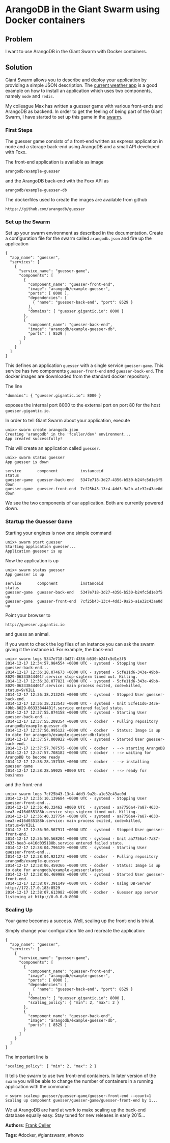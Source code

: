 # ArangoDB in the Giant Swarm using Docker containers

## Problem 

I want to use ArangoDB in the Giant Swarm with Docker containers.

## Solution

Giant Swarm allows you to describe and deploy your application by providing a simple JSON
description. The
[current weather app](http://docs.giantswarm.io/guides/your-first-application/nodejs/) is a good
example on how to install an application which uses two components, namely `node` and `redis`.

My colleague Max has written a guesser game with various front-ends and ArangoDB as
backend. In order to get the feeling of being part of the Giant Swarm, I have started to
set up this game in the [swarm](https://giantswarm.io).

### First Steps

The guesser game consists of a front-end written as express application in node and a
storage back-end using ArangoDB and a small API developed with Foxx.

The front-end application is available as image

    arangodb/example-guesser

and the ArangoDB back-end with the Foxx API as

    arangodb/example-guesser-db

The dockerfiles used to create the images are available from github

    https://github.com/arangodb/guesser

### Set up the Swarm

Set up your swarm environment as described in the documentation. Create a configuration
file for the swarm called `arangodb.json` and fire up the application

    {
      "app_name": "guesser",
      "services": [
        {
          "service_name": "guesser-game",
          "components": [
            {
              "component_name": "guesser-front-end",
              "image": "arangodb/example-guesser",
              "ports": [ 8000 ],
              "dependencies": [
                { "name": "guesser-back-end", "port": 8529 }
              ],
              "domains": { "guesser.gigantic.io": 8000 }
            },
            {
              "component_name": "guesser-back-end",
              "image": "arangodb/example-guesser-db",
              "ports": [ 8529 ]
            }
          ]
        }
      ]
    }

This defines an application `guesser` with a single service `guesser-game`. This
service has two components `guesser-front-end` and `guesser-back-end`. The
docker images are downloaded from the standard docker repository.

The line

    "domains": { "guesser.gigantic.io": 8000 }

exposes the internal port 8000 to the external port on port 80 for the host
`guesser.gigantic.io`.

In order to tell Giant Swarm about your application, execute

    unix> swarm create arangodb.json 
    Creating 'arangodb' in the 'fceller/dev' environment...
    App created successfully!    

This will create an application called `guesser`.

    unix> swarm status guesser
    App guesser is down

    service       component          instanceid                            status
    guesser-game  guesser-back-end   5347e718-3d27-4356-b530-b24fc5d1e3f5  down
    guesser-game  guesser-front-end  7cf25b43-13c4-4dd3-9a2b-a1e32c43ae0d  down

We see the two components of our application. Both are currently powered down.

### Startup the Guesser Game

Starting your engines is now one simple command

    unix> swarm start guesser
    Starting application guesser...
    Application guesser is up

Now the application is up
    
    unix> swarm status guesser
    App guesser is up

    service       component          instanceid                            status
    guesser-game  guesser-back-end   5347e718-3d27-4356-b530-b24fc5d1e3f5  up
    guesser-game  guesser-front-end  7cf25b43-13c4-4dd3-9a2b-a1e32c43ae0d  up

Point your browser to

    http://guesser.gigantic.io

and guess an animal.

If you want to check the log files of an instance you can ask the swarm giving it the
instance id. For example, the back-end 

    unix> swarm logs 5347e718-3d27-4356-b530-b24fc5d1e3f5
    2014-12-17 12:34:57.984554 +0000 UTC - systemd - Stopping User guesser-back-end...
    2014-12-17 12:36:28.074673 +0000 UTC - systemd - 5cfe11d6-343e-49bb-8029-06333844401f.service stop-sigterm timed out. Killing.
    2014-12-17 12:36:28.077821 +0000 UTC - systemd - 5cfe11d6-343e-49bb-8029-06333844401f.service: main process exited, code=killed, status=9/KILL
    2014-12-17 12:36:38.213245 +0000 UTC - systemd - Stopped User guesser-back-end.
    2014-12-17 12:36:38.213543 +0000 UTC - systemd - Unit 5cfe11d6-343e-49bb-8029-06333844401f.service entered failed state.
    2014-12-17 12:37:55.074158 +0000 UTC - systemd - Starting User guesser-back-end...
    2014-12-17 12:37:55.208354 +0000 UTC - docker  - Pulling repository arangodb/example-guesser-db
    2014-12-17 12:37:56.995122 +0000 UTC - docker  - Status: Image is up to date for arangodb/example-guesser-db:latest
    2014-12-17 12:37:57.000922 +0000 UTC - systemd - Started User guesser-back-end.
    2014-12-17 12:37:57.707575 +0000 UTC - docker  - --> starting ArangoDB
    2014-12-17 12:37:57.708182 +0000 UTC - docker  - --> waiting for ArangoDB to become ready
    2014-12-17 12:38:28.157338 +0000 UTC - docker  - --> installing guesser game
    2014-12-17 12:38:28.59025 +0000 UTC  - docker  - --> ready for business

and the front-end

    unix> swarm logs 7cf25b43-13c4-4dd3-9a2b-a1e32c43ae0d
    2014-12-17 12:35:10.139684 +0000 UTC - systemd - Stopping User guesser-front-end...
    2014-12-17 12:36:40.32462 +0000 UTC  - systemd - aa7756a4-7a87-4633-bea3-e416d035188b.service stop-sigterm timed out. Killing.
    2014-12-17 12:36:40.327754 +0000 UTC - systemd - aa7756a4-7a87-4633-bea3-e416d035188b.service: main process exited, code=killed, status=9/KILL
    2014-12-17 12:36:50.567911 +0000 UTC - systemd - Stopped User guesser-front-end.
    2014-12-17 12:36:50.568204 +0000 UTC - systemd - Unit aa7756a4-7a87-4633-bea3-e416d035188b.service entered failed state.
    2014-12-17 12:38:04.796129 +0000 UTC - systemd - Starting User guesser-front-end...
    2014-12-17 12:38:04.921273 +0000 UTC - docker  - Pulling repository arangodb/example-guesser
    2014-12-17 12:38:06.459366 +0000 UTC - docker  - Status: Image is up to date for arangodb/example-guesser:latest
    2014-12-17 12:38:06.469988 +0000 UTC - systemd - Started User guesser-front-end.
    2014-12-17 12:38:07.391149 +0000 UTC - docker  - Using DB-Server http://172.17.0.183:8529
    2014-12-17 12:38:07.613982 +0000 UTC - docker  - Guesser app server listening at http://0.0.0.0:8000

### Scaling Up

Your game becomes a success. Well, scaling up the front-end is trivial.

Simply change your configuration file and recreate the application:

    {
      "app_name": "guesser",
      "services": [
        {
          "service_name": "guesser-game",
          "components": [
            {
              "component_name": "guesser-front-end",
              "image": "arangodb/example-guesser",
              "ports": [ 8000 ],
              "dependencies": [
                { "name": "guesser-back-end", "port": 8529 }
              ],
              "domains": { "guesser.gigantic.io": 8000 },
              "scaling_policy": { "min": 2, "max": 2 }
            },
            {
              "component_name": "guesser-back-end",
              "image": "arangodb/example-guesser-db",
              "ports": [ 8529 ]
            }
          ]
        }
      ]
    }

The important line is

    "scaling_policy": { "min": 2, "max": 2 }
    
It tells the swarm to use two front-end containers. In later version of the `swarm` you will be able to change the number of containers in a running application with the command:

    > swarm scaleup guesser/guesser-game/guesser-front-end --count=1
    Scaling up component guesser/guesser-game/guesser-front-end by 1...

We at ArangoDB are hard at work to make scaling up the back-end database equally easy. Stay tuned for new releases in early 2015... 

**Authors**: [Frank Celler](https://github.com/fceller)

**Tags**: #docker, #giantswarm, #howto
